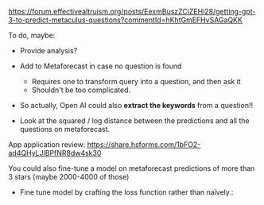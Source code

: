 https://forum.effectivealtruism.org/posts/EexmBuszZCiZEHi28/getting-gpt-3-to-predict-metaculus-questions?commentId=hKhtGmEFHvSAGaQKK

To do, maybe:

- Provide analysis?
- Add to Metaforecast in case no question is found

  - Requires one to transform query into a question, and then ask it
  - Shouldn't be too complicated.

- So actually, Open AI could also **extract the keywords** from a question!!
- Look at the squared / log distance between the predictions and all the questions on metaforecast.

App application review: https://share.hsforms.com/1bFO2-ad4QHyLJlBPfNR8dw4sk30

You could also fine-tune a model on metaforecast predictions of more than 3 stars (maybe 2000-4000 of those)

- Fine tune model by crafting the loss function rather than naïvely.:
